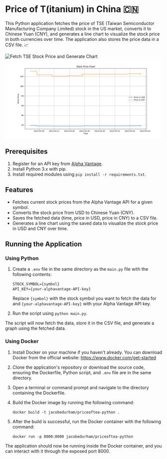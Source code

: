 # Price of T(itanium) in China 🇨🇳

This Python application fetches the price of TSE (Taiwan Semiconductor Manufacturing Company Limited) stock in the US market, converts it to Chinese Yuan (CNY), and generates a line chart to visualize the stock price in both currencies over time. The application also stores the price data in a CSV file. 📈

![Fetch TSE Stock Price and Generate Chart](https://github.com/jacobyoby/priceoftea/actions/workflows/main.yml/badge.svg?branch=master)
![TSE Stock Price Chart](https://github.com/jacobyoby/priceoftea/blob/master/app/data/stock_price_chart.png?raw=true)

## Prerequisites

1. Register for an API key from [Alpha Vantage](https://www.alphavantage.co/support/#api-key).
2. Install Python 3.x with pip.
3. Install required modules using `pip install -r requirements.txt`.

## Features

- Fetches current stock prices from the Alpha Vantage API for a given symbol.
- Converts the stock price from USD to Chinese Yuan (CNY).
- Saves the fetched data (time, price in USD, price in CNY) to a CSV file.
- Generates a line chart using the saved data to visualize the stock price in USD and CNY over time.

## Running the Application

### Using Python

1. Create a `.env` file in the same directory as the `main.py` file with the following contents:

   ```
   STOCK_SYMBOL={symbol}
   API_KEY={your-alphavantage-API-key}
   ```

   Replace `{symbol}` with the stock symbol you want to fetch the data for and `{your-alphavantage-API-key}` with your Alpha Vantage API key.

2. Run the script using `python main.py`.

The script will now fetch the data, store it in the CSV file, and generate a graph using the fetched data.

### Using Docker

1. Install Docker on your machine if you haven't already. You can download Docker from the official website: https://www.docker.com/get-started
2. Clone the application's repository or download the source code, ensuring the Dockerfile, Python script, and `.env` file are in the same directory.
3. Open a terminal or command prompt and navigate to the directory containing the Dockerfile.
4. Build the Docker image by running the following command:

   ```
   docker build -t jacobedurham/priceoftea-python .
   ```

5. After the build is successful, run the Docker container with the following command:

   ```
   docker run -p 8000:8000 jacobedurham/priceoftea-python
   ```

The application should now be running inside the Docker container, and you can interact with it through the exposed port 8000.

